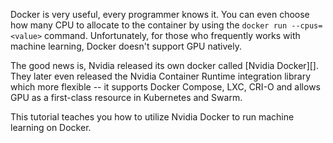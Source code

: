 Docker is very useful, every programmer knows it. You can even choose how many CPU to allocate to the container by using the `docker run --cpus=<value>` command. Unfortunately, for those who frequently works with machine learning, Docker doesn't support GPU natively. 

The good news is, Nvidia released its own docker called [Nvidia Docker][]. They later even released the Nvidia Container Runtime integration library which more flexible -- it supports Docker Compose, LXC, CRI-O and allows GPU as a first-class resource in Kubernetes and Swarm. 

This tutorial teaches you how to utilize Nvidia Docker to run machine learning on Docker.